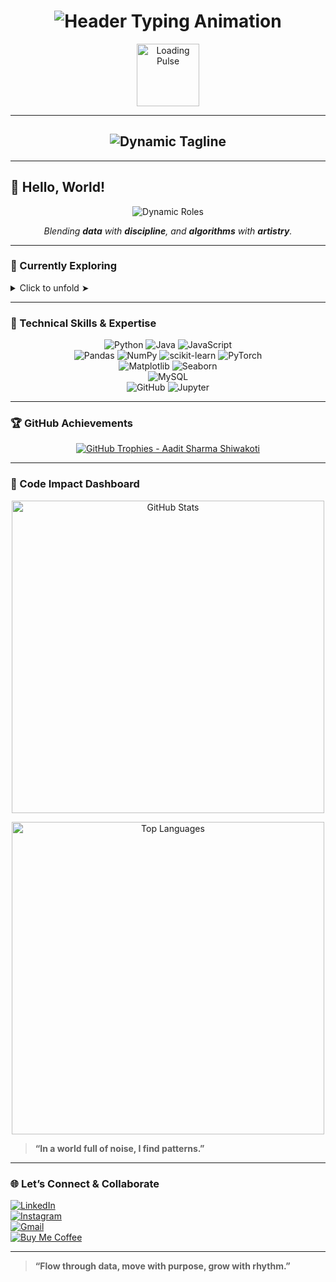 <h1 align="center">
  <img src="https://readme-typing-svg.demolab.com?font=Poppins&size=38&duration=4000&weight=600&color=6366F1&center=true&vCenter=true&width=900&lines=%F0%9F%95%89+Om+Namah+Shivaya;Welcome+%F0%9F%93%9B;Aadit+Sharma+Shiwakoti;Data+Scientist+%F0%9F%93%8A;AI%2FML+Explorer+%F0%9F%A7%A0;Strategic+Business+Visionary+%F0%9F%92%BC;Dancer+%F0%9F%95%BA;Fitness+Freak+%F0%9F%92%AA;Building+Intelligent+Solutions+Through+Data+%F0%9F%93%8A" alt="Header Typing Animation" />
</h1>

<div align="center">
  <img src="https://media.giphy.com/media/L05HgB2h6qICDs5Sms/giphy.gif" width="100" alt="Loading Pulse" />
</div>

---

<h2 align="center">
  <img src="https://readme-typing-svg.demolab.com?font=Poppins&size=32&duration=3000&pause=800&color=4B0082&center=true&vCenter=true&width=800&lines=Harness+Data+%26+Devotion;Ignite+Creativity+%26+Movement" alt="Dynamic Tagline" />
</h2>

---

## 👋 Hello, World!

<p align="center">
  <img src="https://readme-typing-svg.demolab.com?font=Poppins&size=28&duration=2500&pause=600&color=008080&center=true&vCenter=true&width=700&lines=Aadit+Sharma+Shiwakoti;Data+Scientist;AI%2FML+Explorer;Business+Architect;Dancer;Fitness+Freak" alt="Dynamic Roles" />
</p>

<p align="center">
  <em>Blending <strong>data</strong> with <strong>discipline</strong>, and <strong>algorithms</strong> with <strong>artistry</strong>.</em>
</p>

---

### 🔭 Currently Exploring  
<details>
  <summary>Click to unfold ➤</summary>
  <ul>
    <li>🤖 <strong>Deep Learning</strong>: Architecting neural solutions.</li>
    <li>📊 <strong>Business Analytics</strong>: Turning insights into strategy.</li>
    <li>💃🏻 <strong>Dance & Fitness</strong>: Movement as mindful expression.</li>
  </ul>
</details>


---

### 💼 Technical Skills & Expertise  

<div align="center">
  <!-- Languages & Frameworks -->
  <img src="https://img.shields.io/badge/Python-3776AB?style=for-the-badge&logo=python&logoColor=white" alt="Python" />
  <img src="https://img.shields.io/badge/Java-007396?style=for-the-badge&logo=java&logoColor=white" alt="Java" />
  <img src="https://img.shields.io/badge/JavaScript-F7DF1E?style=for-the-badge&logo=javascript&logoColor=black" alt="JavaScript" />
  <br>
  <!-- Data Science & ML -->
  <img src="https://img.shields.io/badge/Pandas-150458?style=for-the-badge&logo=pandas&logoColor=white" alt="Pandas" />
  <img src="https://img.shields.io/badge/NumPy-013243?style=for-the-badge&logo=numpy&logoColor=white" alt="NumPy" />
  <img src="https://img.shields.io/badge/scikit--learn-F7931E?style=for-the-badge&logo=scikit-learn&logoColor=white" alt="scikit-learn" />
  <img src="https://img.shields.io/badge/PyTorch-EE4C2C?style=for-the-badge&logo=pytorch&logoColor=white" alt="PyTorch" />
  <br>
  <!-- Data Visualization & Tools -->
  <img src="https://img.shields.io/badge/Matplotlib-11557C?style=for-the-badge&logo=matplotlib&logoColor=white" alt="Matplotlib" />
  <img src="https://img.shields.io/badge/Seaborn-4C72B0?style=for-the-badge&logo=seaborn&logoColor=white" alt="Seaborn" />
  <br>
  <!-- Databases & DevOps -->
  <img src="https://img.shields.io/badge/MySQL-4479A1?style=for-the-badge&logo=mysql&logoColor=white" alt="MySQL" />
  <br>
  <!-- Cloud & Other Tools -->
  <img src="https://img.shields.io/badge/GitHub-181717?style=for-the-badge&logo=github&logoColor=white" alt="GitHub" />
  <img src="https://img.shields.io/badge/Jupyter-DA5B0B?style=for-the-badge&logo=jupyter&logoColor=white" alt="Jupyter" />
</div>

---

### 🏆 GitHub Achievements

<p align="center">
  <a href="https://github.com/ryo-ma/github-profile-trophy">
    <img src="https://github-profile-trophy.vercel.app/?username=aadit1011&theme=gruvbox&column=7&margin-w=10&margin-h=15" alt="GitHub Trophies - Aadit Sharma Shiwakoti" />
  </a>
</p>

---

### 🚀 Code Impact Dashboard

<p align="center">
  <img src="https://github-readme-stats.vercel.app/api?username=aadit1011&show_icons=true&theme=dark&hide_border=true&include_all_commits=true" width="500" alt="GitHub Stats" />
</p>

<p align="center">
  <img src="https://github-readme-stats.vercel.app/api/top-langs/?username=aadit1011&layout=compact&theme=dark&hide_border=true" width="500" alt="Top Languages" />
</p>

><strong>“In a world full of noise, I find patterns.”</strong>


---

### 🌐 Let’s Connect & Collaborate

[![LinkedIn](https://img.shields.io/badge/-LinkedIn-0A66C2?style=for-the-badge&logo=linkedin)](https://www.linkedin.com/in/aadit-sharma-a74463279)  
[![Instagram](https://img.shields.io/badge/-Instagram-E4405F?style=for-the-badge&logo=instagram)](https://instagram.com/aaditsharma_shiwakoti)  
[![Gmail](https://img.shields.io/badge/-Gmail-EA4335?style=for-the-badge&logo=gmail)](mailto:vardanshiwakoti123@gmail.com)  
[![Buy Me Coffee](https://img.shields.io/badge/-Buy_Me_Coffee-FFDD00?style=for-the-badge&logo=buymeacoffee)](https://www.buymeacoffee.com/aaditsharma)

---

> <strong>“Flow through data, move with purpose, grow with rhythm.”</strong><br/>
